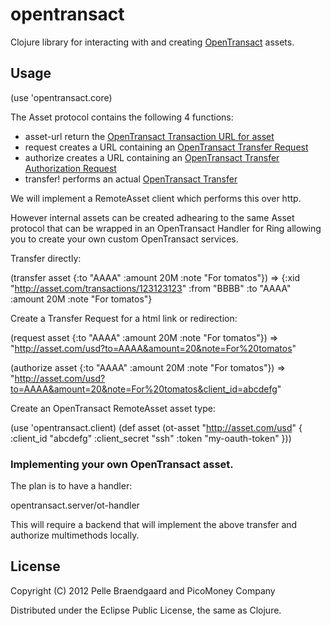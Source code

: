 # opentransact

Clojure library for interacting with and creating [OpenTransact](http://opentransact.org) assets.

## Usage

  (use 'opentransact.core)

The Asset protocol contains the following 4 functions:

- asset-url return the [OpenTransact Transaction URL for asset](http://www.opentransact.org/core.html#transaction-url)
- request creates a URL containing an [OpenTransact Transfer Request](http://www.opentransact.org/core.html#transfer-request)
- authorize creates a URL containing an [OpenTransact Transfer Authorization Request](http://www.opentransact.org/core.html#transfer-authorization)
- transfer! performs an actual [OpenTransact Transfer](http://www.opentransact.org/core.html#transfer)

We will implement a RemoteAsset client which performs this over http.

However internal assets can be created adhearing to the same Asset protocol that can be wrapped in an OpenTransact Handler for Ring allowing you to create your own custom OpenTransact services.

Transfer directly:

  (transfer asset {:to "AAAA" :amount 20M :note "For tomatos"})
  => {:xid "http://asset.com/transactions/123123123" :from "BBBB" :to "AAAA" :amount 20M :note "For tomatos"}

Create a Transfer Request for a html link or redirection:

  (request asset {:to "AAAA" :amount 20M :note "For tomatos"})
  => "http://asset.com/usd?to=AAAA&amount=20&note=For%20tomatos"

  (authorize asset {:to "AAAA" :amount 20M :note "For tomatos"})
  => "http://asset.com/usd?to=AAAA&amount=20&note=For%20tomatos&client_id=abcdefg"

Create an OpenTransact RemoteAsset asset type:
  
  (use 'opentransact.client)
  (def asset (ot-asset "http://asset.com/usd" { :client_id "abcdefg" :client_secret "ssh" :token "my-oauth-token" }))

### Implementing your own OpenTransact asset.

The plan is to have a handler:

  opentransact.server/ot-handler

This will require a backend that will implement the above transfer and authorize multimethods locally.

## License

Copyright (C) 2012 Pelle Braendgaard and PicoMoney Company

Distributed under the Eclipse Public License, the same as Clojure.
